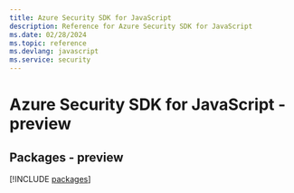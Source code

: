 ```yaml
---
title: Azure Security SDK for JavaScript
description: Reference for Azure Security SDK for JavaScript
ms.date: 02/28/2024
ms.topic: reference
ms.devlang: javascript
ms.service: security
---
```

# Azure Security SDK for JavaScript - preview
## Packages - preview
[!INCLUDE [packages](security-index.md)]